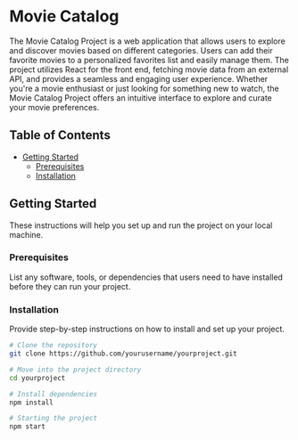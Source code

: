 # Movie Catalog

The Movie Catalog Project is a web application that allows users to explore and discover movies based on different categories. Users can add their favorite movies to a personalized favorites list and easily manage them. The project utilizes React for the front end, fetching movie data from an external API, and provides a seamless and engaging user experience. Whether you're a movie enthusiast or just looking for something new to watch, the Movie Catalog Project offers an intuitive interface to explore and curate your movie preferences.

## Table of Contents

- [Getting Started](#getting-started)
  - [Prerequisites](#prerequisites)
  - [Installation](#installation)

## Getting Started

These instructions will help you set up and run the project on your local machine.

### Prerequisites

List any software, tools, or dependencies that users need to have installed before they can run your project.

### Installation

Provide step-by-step instructions on how to install and set up your project.

```bash
# Clone the repository
git clone https://github.com/yourusername/yourproject.git

# Move into the project directory
cd yourproject

# Install dependencies
npm install

# Starting the project
npm start
```
